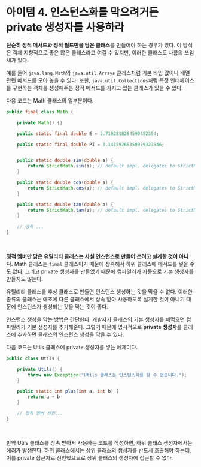 # 아이템 4. 인스턴스화를 막으려거든 private 생성자를 사용하라

<b>단순히 정적 메서드와 정적 필드만을 담은 클래스</b>를 만들어야 하는 경우가 있다. 이 방식은 객체 지향적으로 좋은 않은 클래스라고 여길 수 있지만, 이러한 클래스도 나름의 쓰임새가 있다.

예를 들어 ```java.lang.Math```와 ```java.util.Arrays``` 클래스처럼 기본 타입 값이나 배열 관련 메서드를 모아 놓을 수 있다. 또한, ```java.util.Collections```처럼 특정 인터페이스를 구현하는 객체를 생성해주는 정적 메서드를 가지고 있는 클래스가 있을 수 있다.

다음 코드는 Math 클래스의 일부분이다.

```java
public final class Math {

    private Math() {}

    public static final double E = 2.7182818284590452354;

    public static final double PI = 3.14159265358979323846;


    public static double sin(double a) {
        return StrictMath.sin(a); // default impl. delegates to StrictMath
    }

    public static double cos(double a) {
        return StrictMath.cos(a); // default impl. delegates to StrictMath
    }

    public static double tan(double a) {
        return StrictMath.tan(a); // default impl. delegates to StrictMath
    }
    
    // 생략 ...
}
```

<br/>

<b>정적 멤버만 담은 유틸리티 클래스는 사실 인스턴스로 만들어 쓰려고 설계한 것이 아니다.</b> Math 클래스는 ```final``` 클래스이기 때문에 상속해서 하위 클래스에 메서드를 넣을 수도 없다. 그리고 private 생성자를 만들었기 때문에 컴파일러가 자동으로 기본 생성자를 만들지도 않는다.

유틸리티 클래스를 추상 클래스로 만들면 인스턴스 생성하는 것을 막을 수 없다. 이러한 종류의 클래스는 애초에 다른 클래스에서 상속 받아 사용하도록 설계한 것이 아니기 때문에 인스턴스가 생성되는 것을 막는 것이 좋다.

인스턴스 생성을 막는 방법은 간단한다. 개발자가 클래스의 기본 생성자를 빼먹으면 컴파일러가 기본 생성자를 추가해준다. 그렇기 때문에 명시적으로 <b>private 생성자</b>를 클래스에 추가하면 클래스의 인스턴스 생성을 막을 수 있다.

다음 코드는 Utils 클래스에 private 생성자를 넣는 예제이다.

```java
public class Utils {

    private Utils() {
        throw new Exception("Utils 클래스는 인스턴스화를 할 수 없습니다.");
    }

    public static int plus(int a, int b) { 
        return a + b
    }

    // 정적 멤버 선언...
}
```

<br/>

만약 Utils 클래스를 상속 받아서 사용하는 코드를 작성하면, 하위 클래스 생성자에서는 에러가 발생한다. 하위 클래스에서는 상위 클래스의 생성자를 반드시 호출해야 하는데, 이를 private 접근자로 선언했으므로 상위 클래스의 생성자에 접근할 수 없다.
